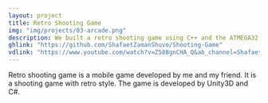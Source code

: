```yaml
---
layout: project
title: Retro Shooting Game
img: "img/projects/03-arcade.png"
description: We built a retro shooting game using C++ and the ATMEGA32 microcontroller. This game features 2D graphics, simple and fast-paced action, and a focus on high scores and player skill. The goal is usually to achieve the highest score possible, either by surviving for as long as possible or by collecting points for defeating enemies.
ghlink: "https://github.com/ShafaetZamanShuvo/Shooting-Game"
vdlink: "https://www.youtube.com/watch?v=Z588gnCHA_Q&ab_channel=ShafaetZaman"
---
```


Retro shooting game is a mobile game developed by me and my friend. It is a shooting game with retro style. The game is developed by Unity3D and C#.